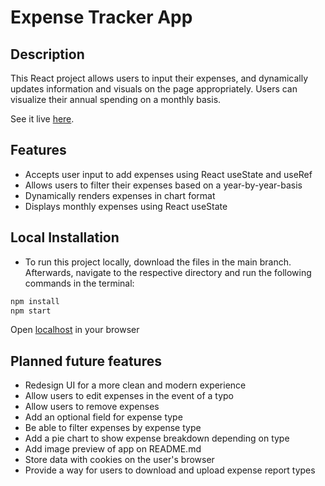 # Expense Tracker App
## Description
This React project allows users to input their expenses, and dynamically updates information and visuals on the page appropriately. Users can visualize their annual spending on a monthly basis. 

See it live [here](https://jamestreap.github.io/ExpenseTrackerApp/). 

## Features
* Accepts user input to add expenses using React useState and useRef
* Allows users to filter their expenses based on a year-by-year-basis
* Dynamically renders expenses in chart format
* Displays monthly expenses using React useState

## Local Installation
* To run this project locally, download the files in the main branch. Afterwards, navigate to the respective directory and run the following commands in the terminal: 

```bash 
npm install
npm start
```

Open [localhost](http://localhost:3000/) in your browser

## Planned future features
* Redesign UI for a more clean and modern experience
* Allow users to edit expenses in the event of a typo
* Allow users to remove expenses
* Add an optional field for expense type
* Be able to filter expenses by expense type
* Add a pie chart to show expense breakdown depending on type
* Add image preview of app on README.md
* Store data with cookies on the user's browser
* Provide a way for users to download and upload expense report types
